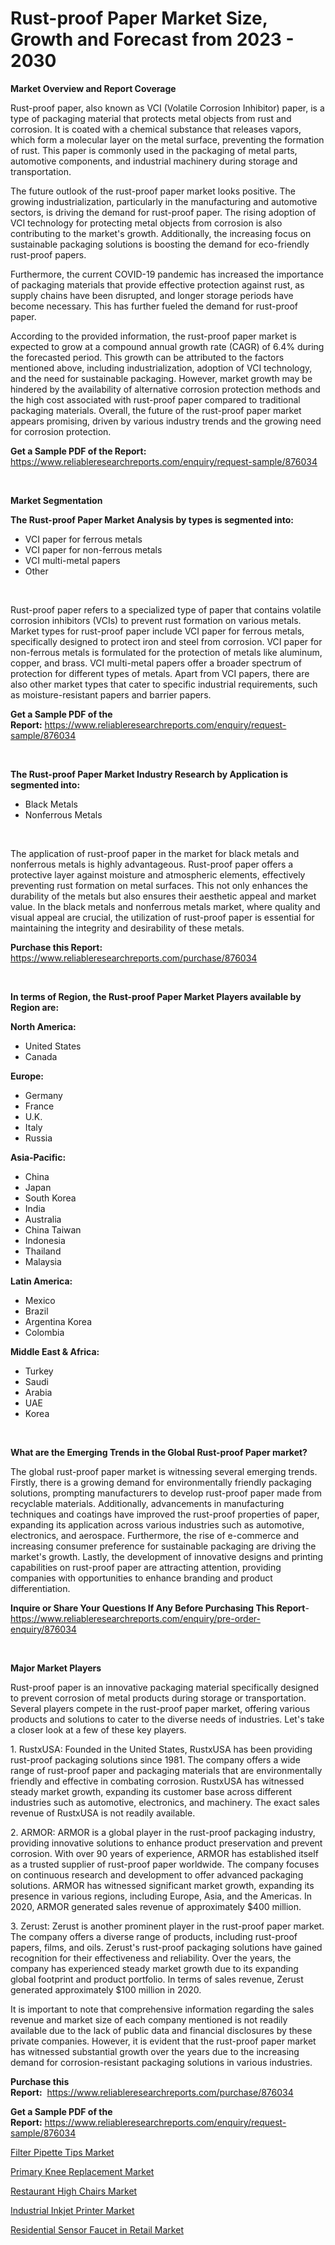 <p><h1>Rust-proof Paper Market Size, Growth and Forecast from 2023 - 2030</h1></p><p><strong>Market Overview and Report Coverage</strong></p>
<p><p>Rust-proof paper, also known as VCI (Volatile Corrosion Inhibitor) paper, is a type of packaging material that protects metal objects from rust and corrosion. It is coated with a chemical substance that releases vapors, which form a molecular layer on the metal surface, preventing the formation of rust. This paper is commonly used in the packaging of metal parts, automotive components, and industrial machinery during storage and transportation.</p><p>The future outlook of the rust-proof paper market looks positive. The growing industrialization, particularly in the manufacturing and automotive sectors, is driving the demand for rust-proof paper. The rising adoption of VCI technology for protecting metal objects from corrosion is also contributing to the market's growth. Additionally, the increasing focus on sustainable packaging solutions is boosting the demand for eco-friendly rust-proof papers.</p><p>Furthermore, the current COVID-19 pandemic has increased the importance of packaging materials that provide effective protection against rust, as supply chains have been disrupted, and longer storage periods have become necessary. This has further fueled the demand for rust-proof paper.</p><p>According to the provided information, the rust-proof paper market is expected to grow at a compound annual growth rate (CAGR) of 6.4% during the forecasted period. This growth can be attributed to the factors mentioned above, including industrialization, adoption of VCI technology, and the need for sustainable packaging. However, market growth may be hindered by the availability of alternative corrosion protection methods and the high cost associated with rust-proof paper compared to traditional packaging materials. Overall, the future of the rust-proof paper market appears promising, driven by various industry trends and the growing need for corrosion protection.</p></p>
<p><strong>Get a Sample PDF of the Report:</strong> <a href="https://www.reliableresearchreports.com/enquiry/request-sample/876034">https://www.reliableresearchreports.com/enquiry/request-sample/876034</a></p>
<p>&nbsp;</p>
<p><strong>Market Segmentation</strong></p>
<p><strong>The Rust-proof Paper Market Analysis by types is segmented into:</strong></p>
<p><ul><li>VCI paper for ferrous metals</li><li>VCI paper for non-ferrous metals</li><li>VCI multi-metal papers</li><li>Other</li></ul></p>
<p>&nbsp;</p>
<p><p>Rust-proof paper refers to a specialized type of paper that contains volatile corrosion inhibitors (VCIs) to prevent rust formation on various metals. Market types for rust-proof paper include VCI paper for ferrous metals, specifically designed to protect iron and steel from corrosion. VCI paper for non-ferrous metals is formulated for the protection of metals like aluminum, copper, and brass. VCI multi-metal papers offer a broader spectrum of protection for different types of metals. Apart from VCI papers, there are also other market types that cater to specific industrial requirements, such as moisture-resistant papers and barrier papers.</p></p>
<p><strong>Get a Sample PDF of the Report:</strong>&nbsp;<a href="https://www.reliableresearchreports.com/enquiry/request-sample/876034">https://www.reliableresearchreports.com/enquiry/request-sample/876034</a></p>
<p>&nbsp;</p>
<p><strong>The Rust-proof Paper Market Industry Research by Application is segmented into:</strong></p>
<p><ul><li>Black Metals</li><li>Nonferrous Metals</li></ul></p>
<p>&nbsp;</p>
<p><p>The application of rust-proof paper in the market for black metals and nonferrous metals is highly advantageous. Rust-proof paper offers a protective layer against moisture and atmospheric elements, effectively preventing rust formation on metal surfaces. This not only enhances the durability of the metals but also ensures their aesthetic appeal and market value. In the black metals and nonferrous metals market, where quality and visual appeal are crucial, the utilization of rust-proof paper is essential for maintaining the integrity and desirability of these metals.</p></p>
<p><strong>Purchase this Report:</strong>&nbsp; <a href="https://www.reliableresearchreports.com/purchase/876034">https://www.reliableresearchreports.com/purchase/876034</a></p>
<p>&nbsp;</p>
<p><strong>In terms of Region, the Rust-proof Paper Market Players available by Region are:</strong></p>
<p>
    <p> <strong> North America: </strong>
        <ul>
            <li>United States</li>
            <li>Canada</li>
        </ul>
        </p> 
    <p> <strong> Europe: </strong>
        <ul>
            <li>Germany</li>
            <li>France</li>
            <li>U.K.</li>
            <li>Italy</li>
            <li>Russia</li>
        </ul>
        </p> 
    <p> <strong> Asia-Pacific: </strong>
        <ul>
            <li>China</li>
            <li>Japan</li>
            <li>South Korea</li>
            <li>India</li>
            <li>Australia</li>
            <li>China Taiwan</li>
            <li>Indonesia</li>
            <li>Thailand</li>
            <li>Malaysia</li>
        </ul>
        </p> 
    <p> <strong> Latin America: </strong>
        <ul>
            <li>Mexico</li>
            <li>Brazil</li>
            <li>Argentina Korea</li>
            <li>Colombia</li>
        </ul>
        </p> 
    <p> <strong> Middle East & Africa: </strong>
        <ul>
            <li>Turkey</li>
            <li>Saudi</li>
            <li>Arabia</li>
            <li>UAE</li>
            <li>Korea</li>
        </ul>
    </p>
    </p>
<p>&nbsp;</p>
<p><strong>What are the Emerging Trends in the Global Rust-proof Paper market?</strong></p>
<p><p>The global rust-proof paper market is witnessing several emerging trends. Firstly, there is a growing demand for environmentally friendly packaging solutions, prompting manufacturers to develop rust-proof paper made from recyclable materials. Additionally, advancements in manufacturing techniques and coatings have improved the rust-proof properties of paper, expanding its application across various industries such as automotive, electronics, and aerospace. Furthermore, the rise of e-commerce and increasing consumer preference for sustainable packaging are driving the market's growth. Lastly, the development of innovative designs and printing capabilities on rust-proof paper are attracting attention, providing companies with opportunities to enhance branding and product differentiation.</p></p>
<p><strong>Inquire or Share Your Questions If Any Before Purchasing This Report</strong>- <a href="https://www.reliableresearchreports.com/enquiry/pre-order-enquiry/876034">https://www.reliableresearchreports.com/enquiry/pre-order-enquiry/876034</a></p>
<p>&nbsp;</p>
<p><strong>Major Market Players</strong></p>
<p><p>Rust-proof paper is an innovative packaging material specifically designed to prevent corrosion of metal products during storage or transportation. Several players compete in the rust-proof paper market, offering various products and solutions to cater to the diverse needs of industries. Let's take a closer look at a few of these key players.</p><p>1. RustxUSA: Founded in the United States, RustxUSA has been providing rust-proof packaging solutions since 1981. The company offers a wide range of rust-proof paper and packaging materials that are environmentally friendly and effective in combating corrosion. RustxUSA has witnessed steady market growth, expanding its customer base across different industries such as automotive, electronics, and machinery. The exact sales revenue of RustxUSA is not readily available.</p><p>2. ARMOR: ARMOR is a global player in the rust-proof packaging industry, providing innovative solutions to enhance product preservation and prevent corrosion. With over 90 years of experience, ARMOR has established itself as a trusted supplier of rust-proof paper worldwide. The company focuses on continuous research and development to offer advanced packaging solutions. ARMOR has witnessed significant market growth, expanding its presence in various regions, including Europe, Asia, and the Americas. In 2020, ARMOR generated sales revenue of approximately $400 million.</p><p>3. Zerust: Zerust is another prominent player in the rust-proof paper market. The company offers a diverse range of products, including rust-proof papers, films, and oils. Zerust's rust-proof packaging solutions have gained recognition for their effectiveness and reliability. Over the years, the company has experienced steady market growth due to its expanding global footprint and product portfolio. In terms of sales revenue, Zerust generated approximately $100 million in 2020.</p><p>It is important to note that comprehensive information regarding the sales revenue and market size of each company mentioned is not readily available due to the lack of public data and financial disclosures by these private companies. However, it is evident that the rust-proof paper market has witnessed substantial growth over the years due to the increasing demand for corrosion-resistant packaging solutions in various industries.</p></p>
<p><strong>Purchase this Report:</strong>&nbsp;&nbsp;<a href="https://www.reliableresearchreports.com/purchase/876034">https://www.reliableresearchreports.com/purchase/876034</a></p>
<p></p>
<p><strong>Get a Sample PDF of the Report:</strong>&nbsp;<a href="https://www.reliableresearchreports.com/enquiry/request-sample/876034">https://www.reliableresearchreports.com/enquiry/request-sample/876034</a></p>
<p><p><a href="https://issuu.com/reportprime-2/docs/filter-pipette-tips-market-size-2030.pptx?fr=xKAE9_zU1NQ">Filter Pipette Tips Market</a></p><p><a href="https://www.reportprime.com/primary-knee-replacement-r8528">Primary Knee Replacement Market</a></p><p><a href="https://github.com/RichRobinson5/Market-Research-Report-List-1/blob/main/restaurant-high-chairs-market.md">Restaurant High Chairs Market</a></p><p><a href="https://medium.com/@dinafritsch/industrial-inkjet-printer-market-size-growth-forecast-2023-2030-08357c46e2bb">Industrial Inkjet Printer Market</a></p><p><a href="https://github.com/JameTravis/Market-Research-Report-List-1/blob/main/residential-sensor-faucet-in-retail-market.md">Residential Sensor Faucet in Retail Market</a></p></p>